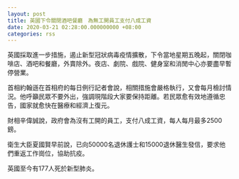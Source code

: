 ```yaml
---
layout: post
title: 英國下令關閉酒吧餐廳　為無工開員工支付八成工資
date: 2020-03-21 02:28:00.000000000 +08:00
categories: rss
---
```


英國採取進一步措施，遏止新型冠狀病毒疫情擴散，下令當地星期五晚起，關閉咖啡店、酒吧和餐廳，外賣除外。夜店、劇院、戲院、健身室和消閒中心亦要盡早暫停營業。

首相約翰遜在首相府的每日例行記者會說，相關措施會嚴格執行，又會每月檢討情況。他呼籲民眾不要外出，強調現階段大家要保持距離。若民眾愈有效地遵循忠告，國家就愈快在醫療和經濟上復元。

財相辛偉誠說，政府會為沒有工開的員工，支付八成工資，每人每月最多2500鎊。

衛生大臣夏國賢早前說，已向50000名退休護士和15000退休醫生發信，要求他們重返工作崗位，協助抗疫。

英國至今有177人死於新型肺炎。
